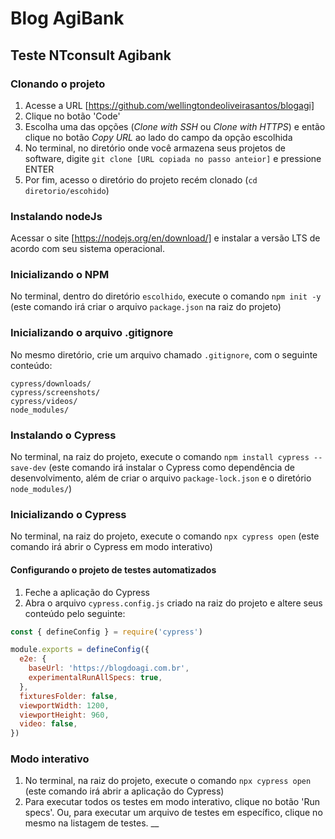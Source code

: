 # Blog AgiBank
## Teste NTconsult Agibank
### Clonando o projeto

1. Acesse a URL [https://github.com/wellingtondeoliveirasantos/blogagi]
2. Clique no botão 'Code'
3. Escolha uma das opções (_Clone with SSH_ ou _Clone with HTTPS_) e então clique no botão _Copy URL_ 
ao lado do campo da opção escolhida
4. No terminal, no diretório onde você armazena seus projetos de software, digite `git clone [URL copiada no passo anteior]` e pressione ENTER
5. Por fim, acesso o diretório do projeto recém clonado (`cd diretorio/escohido`)

### Instalando nodeJs 
Acessar o site [https://nodejs.org/en/download/] e instalar a versão LTS de acordo com seu sistema operacional.

### Inicializando o NPM

No terminal, dentro do diretório `escolhido`, execute o comando `npm init -y` (este comando irá criar o arquivo `package.json` na raiz do projeto)

### Inicializando o arquivo .gitignore

No mesmo diretório, crie um arquivo chamado `.gitignore`, com o seguinte conteúdo:

```.gitignore
cypress/downloads/
cypress/screenshots/
cypress/videos/
node_modules/
```

### Instalando o Cypress

No terminal, na raiz do projeto, execute o comando `npm install cypress --save-dev` (este comando irá instalar o Cypress como dependência de desenvolvimento, além de criar o arquivo `package-lock.json` e o diretório `node_modules/`)

### Inicializando o Cypress

No terminal, na raiz do projeto, execute o comando `npx cypress open` (este comando irá abrir o Cypress em modo interativo)

#### Configurando o projeto de testes automatizados

1. Feche a aplicação do Cypress
2. Abra o arquivo `cypress.config.js` criado na raiz do projeto e altere seus conteúdo pelo seguinte:

```js
const { defineConfig } = require('cypress')

module.exports = defineConfig({
  e2e: {
    baseUrl: 'https://blogdoagi.com.br',
    experimentalRunAllSpecs: true,
  },
  fixturesFolder: false,
  viewportWidth: 1200,
  viewportHeight: 960,
  video: false,
})
```
### Modo interativo

1. No terminal, na raiz do projeto, execute o comando `npx cypress open` (este comando irá abrir a aplicação do Cypress)
2. Para executar todos os testes em modo interativo, clique no botão 'Run specs'. Ou, para executar um arquivo de testes em específico, clique no mesmo na listagem de testes.
__